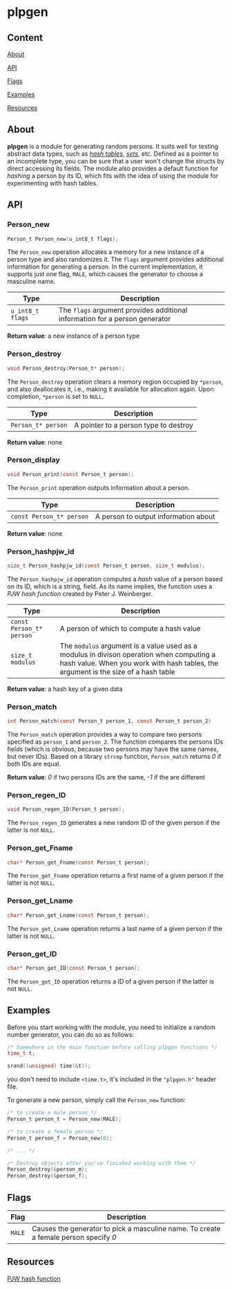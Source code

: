# plpgen

## Content

[About](#about)

[API](#api)

[Flags](#flags)

[Examples](#examples)

[Resources](#resources)

## About

**plpgen** is a module for generating random persons. It suits well for testing abstract data types, such as *[hash tables](https://github.com/paul-green-stone/hash-table)*, *[sets](https://github.com/paul-green-stone/set-ADT)*, etc. Defined as a pointer to an incomplete type, you can be sure that a user won't change the structs by direct accessing its fields. The module also provides a default function for *hashing* a person by its ID, which fits with the idea of using the module for experimenting with hash tables.

## API

### Person_new

```C
Person_t Person_new(u_int8_t flags);
```

The `Person_new` operation allocates a memory for a new instance of a person type and also randomizes it. The `flags` argument provides additional information for generating a person. In the current implementation, it supports just one flag, `MALE`, which causes the generator to choose a masculine name.

| Type | Description |
| ---- | ----------- |
| `u_int8_t flags` | The `flags` argument provides additional information for a person generator |

**Return value**: a new instance of a person type

### Person_destroy

```C
void Person_destroy(Person_t* person);
```

The `Person_destroy` operation clears a memory region occupied by `*person`, and also deallocates it, i.e., making it available for allocation again. Upon completion, `*person` is set to `NULL`.

| Type | Description |
| ---- | ----------- |
| `Person_t* person` | A pointer to a person type to destroy |

**Return value**: none

### Person_display

```C
void Person_print(const Person_t person);
```

The `Person_print` operation outputs information about a person.

| Type | Description |
| ---- | ----------- |
| `const Person_t* person` | A person to output information about |

**Return value**: none

### Person_hashpjw_id

```C
size_t Person_hashpjw_id(const Person_t person, size_t modulus);
```

The `Person_hashpjw_id` operation computes a *hash* value of a person based on its ID, which is a string, field. As its name implies, the function uses a *PJW hash function* created by Peter J. Weinberger.

| Type | Description |
| ---- | ----------- |
| `const Person_t* person` | A person of which to compute a hash value |
| `size_t modulus` | The `modulus` argument is a value used as a modulus in divison operation when computing a hash value. When you work with hash tables, the argument is the size of a hash table |

**Return value**: a hash key of a given data

### Person_match

```C
int Person_match(const Person_t person_1, const Person_t person_2)
```

The `Person_match` operation provides a way to compare two persons specified as `person_1` and `person_2`. The function compares the persons IDs fields (which is obvious, because two persons may have the same names, but never IDs). Based on a library `strcmp` function, `Person_match` returns *0* if both IDs are equal.

**Return value**: *0* if two persons IDs are the same, *-1*  if the are different

### Person_regen_ID

```C
void Person_regen_ID(Person_t person);
```

The `Person_regen_ID` generates a new random ID of the given person if the latter is not `NULL`.

### Person_get_Fname

```C
char* Person_get_Fname(const Person_t person);
```

The `Person_get_Fname` operation returns a first name of a given person if the latter is not `NULL`.

### Person_get_Lname

```C
char* Person_get_Lname(const Person_t person);
```

The `Person_get_Lname` operation returns a last name of a given person if the latter is not `NULL`.

### Person_get_ID

```C
char* Person_get_ID(const Person_t person);
```

The `Person_get_ID` operation returns a ID of a given person if the latter is not `NULL`.

## Examples

Before you start working with the module, you need to initialize a random number generator, you can do so as follows:

```C
/* Somewhere in the main function before calling plpgen functions */
time_t t;

srand((unsigned) time(&t));
```

you don't need to include `<time.t>`, it's included in the `"plpgen.h"` header file.

To generate a new person, simply call the `Person_new` function:

```C
/* to create a male person */
Person_t person_t = Person_new(MALE);

/* to create a female person */
Person_t person_f = Person_new(0);

/* ... */

/* Destroy objects after you've finished working with them */
Person_destroy(&person_m);
Person_destroy(&person_f);
```

## Flags

| Flag | Description |
| ---- | ----------- |
| `MALE` | Causes the generator to pick a masculine name. To create a female person specify *0* |

## Resources

[PJW hash function](https://en.wikipedia.org/wiki/PJW_hash_function)
